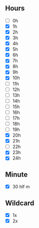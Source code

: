 ## Hours

- [ ] 0h
- [x] 1h
- [x] 2h
- [x] 3h
- [x] 4h
- [x] 5h
- [x] 6h
- [x] 7h
- [x] 8h
- [x] 9h
- [x] 10h
- [ ] 11h
- [ ] 12h
- [ ] 13h
- [ ] 14h
- [ ] 15h
- [ ] 16h
- [ ] 17h
- [ ] 18h
- [ ] 19h
- [x] 20h
- [x] 21h
- [ ] 22h
- [x] 23h
- [x] 24h

## Minute

- [x] 30 hlf m

## Wildcard

- [x] 1x
- [x] 2x